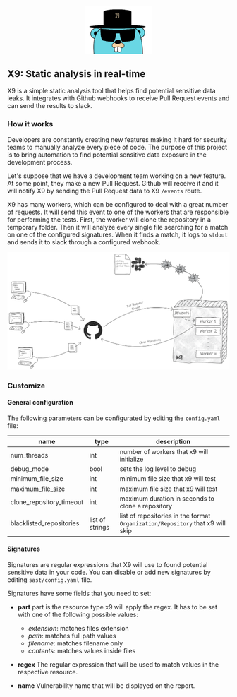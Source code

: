 
<p  align="center">

<img  width="150"  src="docs/img/gopherx9.jpg"  alt="X9"  title="X9"  />

</p>

  

## X9: Static analysis in real-time

  

X9 is a simple static analysis tool that helps find potential sensitive data leaks. It integrates with Github webhooks to receive Pull Request events and can send the results to slack.

  

### How it works
  

Developers are constantly creating new features making it hard for security teams to manually analyze every piece of code. The purpose of this project is to bring automation to find potential sensitive data exposure in the development process.

  

Let's suppose that we have a development team working on a new feature. At some point, they make a new Pull Request. Github will receive it and it will notify X9 by sending the Pull Request data to X9 `/events` route.

  

X9 has many workers, which can be configured to deal with a great number of requests. It will send this event to one of the workers that are responsible for performing the tests. First, the worker will clone the repository in a temporary folder. Then it will analyze every single file searching for a match on one of the configured signatures. When it finds a match, it logs to `stdout` and sends it to slack through a configured webhook.

  
  

<p  align="center">

<img  width="800"  src="docs/img/diagram.png"  alt="diagram"  title="diagram"  />

</p>

  
  

### Customize



#### General configuration

The following parameters can be configurated by editing the `config.yaml` file:

| name | type | description |
|--|--| -- |
| num_threads | int | number of workers that x9 will initialize|
| debug_mode | bool | sets the log level to debug |
|minimum_file_size | int | minimum file size that x9 will test |
|maximum_file_size | int | maximum file size that x9 will test |
| clone_repository_timeout | int | maximum duration in seconds to clone a repository     |
| blacklisted_repositories | list of strings| list of repositories in the format `Organization/Repository` that x9 will skip  |


#### Signatures

  

Signatures are regular expressions that X9 will use to found potential sensitive data in your code. You can disable or add new signatures by editing `sast/config.yaml` file.

  

Signatures have some fields that you need to set:

  

-  **part**
part is the resource type x9 will apply the regex. It has to be set with one of the following possible values:
   - *extension*: matches files extension
   - *path*: matches full path values
   - *filename*: matches filename only
   - *contents*: matches values inside files

  
-  **regex**
The regular expression that will be used to match values in the respective resource.

-  **name**
Vulnerability name that will be displayed on the report.

